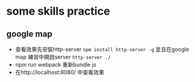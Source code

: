 # some skills practice
  ## google map
   - 查看效果先安裝http-server ```npm install http-server -g``` 並且在google map 練習中開啟server ```http-server ./```
   - npm run webpack 重新bundle js
   - 在http://localhost:8080/ 中查看效果
